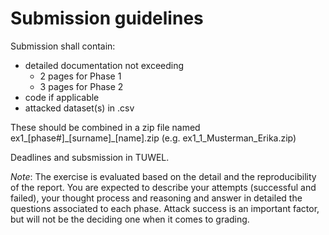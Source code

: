 # Submission guidelines

Submission shall contain:
- detailed documentation not exceeding 
  - 2 pages for Phase 1
  - 3 pages for Phase 2 
- code if applicable
- attacked dataset(s) in .csv 

These should be combined in a zip file named ex1_[phase#]\_[surname]\_[name].zip (e.g. ex1_1_Musterman_Erika.zip)

Deadlines and subsmission in TUWEL.

_Note_: The exercise is evaluated based on the detail and the reproducibility of the report. 
You are expected to describe your attempts (successful and failed), your thought process and reasoning and answer in detailed the questions associated to each phase.
Attack success is an important factor, but will not be the deciding one when it comes to grading. 
